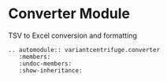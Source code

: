 # Converter Module

TSV to Excel conversion and formatting

```{eval-rst}
.. automodule:: variantcentrifuge.converter
   :members:
   :undoc-members:
   :show-inheritance:
```